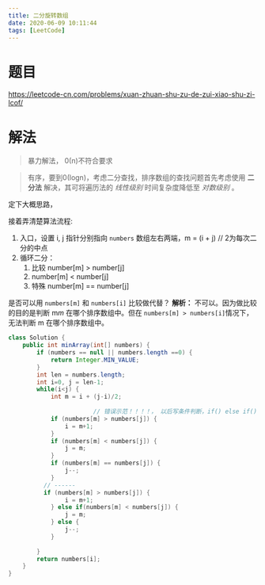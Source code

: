 ```yaml
---
title: 二分旋转数组
date: 2020-06-09 10:11:44
tags: [LeetCode]
---
```


# 题目

https://leetcode-cn.com/problems/xuan-zhuan-shu-zu-de-zui-xiao-shu-zi-lcof/

<!--more-->

# 解法

> 暴力解法， 0(n)不符合要求

> 有序，要到0(logn)，考虑二分查找，排序数组的查找问题首先考虑使用 **二分法** 解决，其可将遍历法的 *线性级别* 时间复杂度降低至 *对数级别* 。

定下大概思路，

接着弄清楚算法流程:

1. 入口，设置 i, j 指针分别指向 `numbers` 数组左右两端，m = (i + j) // 2为每次二分的中点
2. 循环二分：
   1. 比较 number[m] > number[j]
   2. number[m] < number[j]
   3. 特殊  number[m] == number[j]

 是否可以用 `numbers[m]` 和 `numbers[i]` 比较做代替？
**解析：** 不可以。因为做比较的目的是判断 m*m* 在哪个排序数组中。但在 `numbers[m] > numbers[i]`情况下，无法判断 m 在哪个排序数组中。

```java
class Solution {
    public int minArray(int[] numbers) {
        if (numbers == null || numbers.length ==0) {
            return Integer.MIN_VALUE;
        }
        int len = numbers.length;
        int i=0, j = len-1;
        while(i<j) {
            int m = i + (j-i)/2;
          
						// 错误示范！！！！， 以后写条件判断，if() else if(); 变量改变了条件。
            if (numbers[m] > numbers[j]) {
                i = m+1;
            }
            if (numbers[m] < numbers[j]) {
                j = m;
            }
            if (numbers[m] == numbers[j]) {
                j--;
            }
          // ------
          if (numbers[m] > numbers[j]) {
                i = m+1;
            } else if(numbers[m] < numbers[j]) {
                j = m;
            } else {
                j--;
            }
          
        }
        return numbers[i];
    }
}
```

